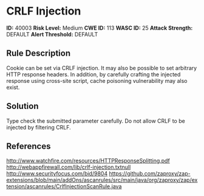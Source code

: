 
# CRLF Injection

**ID:** 40003
**Risk Level:** Medium
**CWE ID:** 113
**WASC ID:** 25
**Attack Strength:** DEFAULT
**Alert Threshold:** DEFAULT

## Rule Description
Cookie can be set via CRLF injection.  It may also be possible to set arbitrary HTTP response headers. In addition, by carefully crafting the injected response using cross-site script, cache poisoning vulnerability may also exist.

## Solution
Type check the submitted parameter carefully.  Do not allow CRLF to be injected by filtering CRLF.

## References
http://www.watchfire.com/resources/HTTPResponseSplitting.pdf
http://webappfirewall.com/lib/crlf-injection.txtnull
http://www.securityfocus.com/bid/9804
https://github.com/zaproxy/zap-extensions/blob/main/addOns/ascanrules/src/main/java/org/zaproxy/zap/extension/ascanrules/CrlfInjectionScanRule.java
